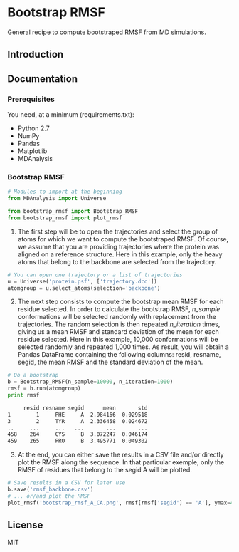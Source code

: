 # Bootstrap RMSF
General recipe to compute bootstraped RMSF from MD simulations.

## Introduction

## Documentation

### Prerequisites

You need, at a minimum (requirements.txt):

* Python 2.7
* NumPy
* Pandas
* Matplotlib
* MDAnalysis

### Bootstrap RMSF

```python
# Modules to import at the beginning
from MDAnalysis import Universe

from bootstrap_rmsf import Bootstrap_RMSF
from bootstrap_rmsf import plot_rmsf
```

1. The first step will be to open the trajectories and select the group of atoms for which we want to compute the bootstraped RMSF. Of course, we assume that you are providing trajectories where the protein was aligned on a reference structure. Here in this example, only the heavy atoms that belong to the backbone are selected from the trajectory.

```python
# You can open one trajectory or a list of trajectories
u = Universe('protein.psf', ['trajectory.dcd'])
atomgroup = u.select_atoms(selection='backbone')
```

2. The next step consists to compute the bootstrap mean RMSF for each residue selected. In order to calculate the bootstrap RMSF, *n_sample* conformations will be selected randomly with replacement from the trajectories. The random selection is then repeated *n_iteration* times, giving us a mean RMSF and standard deviation of the mean for each residue selected. Here in this example, 10,000 conformations will be selected randomly and repeated 1,000 times. As result, you will obtain a Pandas DataFrame containing the following columns: resid, resname, segid, the mean RMSF and the standard deviation of the mean.

```python
# Do a bootstrap
b = Bootstrap_RMSF(n_sample=10000, n_iteration=1000)
rmsf = b.run(atomgroup)
print rmsf
```

```bash
     resid resname segid      mean       std
1        1     PHE     A  2.984166  0.029518
3        2     TYR     A  2.336458  0.024672
..     ...     ...   ...       ...       ...
458    264     CYS     B  3.072247  0.046174
459    265     PRO     B  3.495771  0.049302
```

3. At the end, you can either save the results in a CSV file and/or directly plot the RMSF along the sequence. In that particular exemple, only the RMSF of residues that belong to the segid A will be plotted.

```python
# Save results in a CSV for later use
b.save('rmsf_backbone.csv')
# ... or/and plot the RMSF
plot_rmsf('bootstrap_rmsf_A_CA.png', rmsf[rmsf['segid'] == 'A'], ymax=4)
```

## License
MIT
